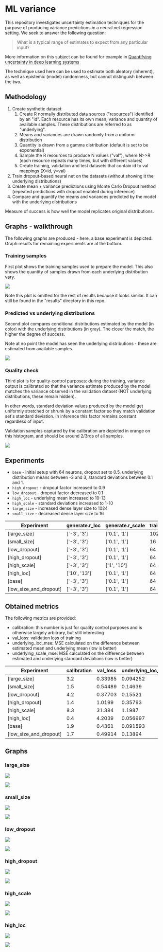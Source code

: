 # ML variance

This repository investigates uncertainty estimation techniques for the purpose of producing variance predictions in a neural net regression setting. We seek to answer the following question:

> What is a typical range of estimates to expect from any particular input?

More information on this subject can be found for example in [Quantifying uncertainty in deep learning systems](https://docs.aws.amazon.com/prescriptive-guidance/latest/ml-quantifying-uncertainty/welcome.html)

The technique used here can be used to estimate both aleatory (inherent), as well as epistemic (model) randomness, but cannot distinguish between the two.

## Methodology

1. Create synthetic dataset:
   1. Create R normally distributed data sources ("resources") identified by an "id". Each resource has its own mean, variance and quantity of available samples. These distributions are referred to as "underlying".
   2. Means and variances are drawn randomly from a uniform distribution
   3. Quantity is drawn from a gamma distribution (default is set to be exponential)
   4. Sample the R resources to produce N values ("val"), where N>>R (each resource repeats many times, but with different values)
   5. Create training, validation and test datasets that contain id to val mappings (X=id, y=val)
2. Train dropout-based neural net on the datasets (without showing it the underlying distributions)
3. Create mean + variance predictions using Monte Carlo Dropout method (repeated predictions with dropout enabled during inference)
4. Compare and quantify the means and variances predicted by the model with the underlying distributions

Measure of success is how well the model replicates original distributions.

## Graphs - walkthrough

The following graphs are produced - here, a base experiment is depicted. Graph results for remaining experiments are at the bottom.

### Training samples

First plot shows the training samples used to prepare the model. This also shows the quantity of samples drawn from each underlying distribution vary.

![](results/base/train_stripplot.png)

Note this plot is omitted for the rest of results because it looks similar. It can still be found in the "results" directory in this repo.

### Predicted vs underlying distributions

Second plot compares conditional distributions estimated by the model (in color) with the underlying distributions (in gray). The closer the match, the higher the degree of success.

Note at no point the model has seen the underlying distributions - these are estimated from available samples.

![](results/base/vs_underlying.png)

### Quality check

Third plot is for quality-control purposes: during the training, variance output is calibrated so that the variance estimate produced by the model matches the variance observed in the validation dataset (NOT underlying distributions, these remain hidden).

In other words, standard deviation values produced by the model get uniformly stretched or shrunk by a constant factor so they match validation set's standard deviation. In inference this factor remains constant regardless of input.

Validation samples captured by the calibration are depicted in orange on this histogram, and should be around 2/3rds of all samples.

![](results/base/cdf_dist.png)

## Experiments

* `base` - initial setup with 64 neurons, dropout set to 0.5, underlying distribution means between -3 and 3, standard deviations between 0.1 and 1.
* `high_dropout` - dropout factor increased to 0.9
* `low_dropout` - dropout factor decreased to 0.1
* `high_loc` - underlying mean increased to 10-13
* `high_scale` - standard deviations increased to 1-10
* `large_size` - increased dense layer size to 1024
* `small_size` - decreased dense layer size to 16

| Experiment             | generate.r_loc | generate.r_scale | train.dense_size | train.dense_dropout |
| ---------------------- | -------------- | ---------------- | ---------------- | ------------------- |
| [large_size]           | ['-3', '3']    | ['0.1', '1']     | 1024             | 0.5                 |
| [small_size]           | ['-3', '3']    | ['0.1', '1']     | 16               | 0.5                 |
| [low_dropout]          | ['-3', '3']    | ['0.1', '1']     | 64               | 0.1                 |
| [high_dropout]         | ['-3', '3']    | ['0.1', '1']     | 64               | 0.9                 |
| [high_scale]           | ['-3', '3']    | ['1', '10']      | 64               | 0.5                 |
| [high_loc]             | ['10', '13']   | ['0.1', '1']     | 64               | 0.5                 |
| [base]                 | ['-3', '3']    | ['0.1', '1']     | 64               | 0.5                 |
| [low_size_and_dropout] | ['-3', '3']    | ['0.1', '1']     | 64               | 0.5                 |


## Obtained metrics

The following metrics are provided:

* calibration: this number is just for quality control purposes and is otherwise largely arbitrary, but still interesting
* val_loss: validation loss of training
* underlying_loc_mse: MSE calculated on the difference between estimated mean and underlying mean (low is better)
* underlying_scale_mse: MSE calculated on the difference between estimated and underlying standard deviations (low is better)

| Experiment             | calibration | val_loss | underlying_loc_mse | underlying_scale_mse |
| ---------------------- | ----------- | -------- | ------------------ | -------------------- |
| [large_size]           | 3.2         | 0.33985  | 0.094252           | 0.053209             |
| [small_size]           | 1.5         | 0.54489  | 0.14639            | 0.048005             |
| [low_dropout]          | 4.2         | 0.37703  | 0.15521            | 0.057518             |
| [high_dropout]         | 1.4         | 1.0199   | 0.35793            | 0.11076              |
| [high_scale]           | 8.3         | 31.384   | 1.1987             | 4.8157               |
| [high_loc]             | 0.4         | 4.2039   | 0.056997           | 0.075054             |
| [base]                 | 1.9         | 0.4361   | 0.091593           | 0.054721             |
| [low_size_and_dropout] | 1.7         | 0.49914  | 0.13894            | 0.046715             |

## Graphs

### large_size

![](results/large_size/vs_underlying.png)

![](results/large_size/cdf_dist.png)

### small_size

![](results/small_size/vs_underlying.png)

![](results/small_size/cdf_dist.png)

### low_dropout

![](results/low_dropout/vs_underlying.png)

![](results/low_dropout/cdf_dist.png)

### high_dropout

![](results/high_dropout/vs_underlying.png)

![](results/high_dropout/cdf_dist.png)

### high_scale

![](results/high_scale/vs_underlying.png)

![](results/high_scale/cdf_dist.png)

### high_loc

![](results/high_loc/vs_underlying.png)

![](results/high_loc/cdf_dist.png)